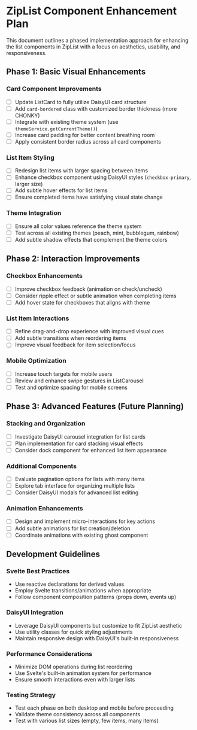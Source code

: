 # ZipList Component Enhancement Plan

This document outlines a phased implementation approach for enhancing the list components in ZipList with a focus on aesthetics, usability, and responsiveness.

## Phase 1: Basic Visual Enhancements

### Card Component Improvements
- [ ] Update ListCard to fully utilize DaisyUI card structure
- [ ] Add `card-bordered` class with customized border thickness (more CHONKY)
- [ ] Integrate with existing theme system (use `themeService.getCurrentTheme()`)
- [ ] Increase card padding for better content breathing room
- [ ] Apply consistent border radius across all card components

### List Item Styling
- [ ] Redesign list items with larger spacing between items
- [ ] Enhance checkbox component using DaisyUI styles (`checkbox-primary`, larger size)
- [ ] Add subtle hover effects for list items
- [ ] Ensure completed items have satisfying visual state change

### Theme Integration
- [ ] Ensure all color values reference the theme system
- [ ] Test across all existing themes (peach, mint, bubblegum, rainbow)
- [ ] Add subtle shadow effects that complement the theme colors

## Phase 2: Interaction Improvements

### Checkbox Enhancements
- [ ] Improve checkbox feedback (animation on check/uncheck)
- [ ] Consider ripple effect or subtle animation when completing items
- [ ] Add hover state for checkboxes that aligns with theme

### List Item Interactions
- [ ] Refine drag-and-drop experience with improved visual cues
- [ ] Add subtle transitions when reordering items 
- [ ] Improve visual feedback for item selection/focus

### Mobile Optimization
- [ ] Increase touch targets for mobile users
- [ ] Review and enhance swipe gestures in ListCarousel
- [ ] Test and optimize spacing for mobile screens

## Phase 3: Advanced Features (Future Planning)

### Stacking and Organization
- [ ] Investigate DaisyUI carousel integration for list cards
- [ ] Plan implementation for card stacking visual effects
- [ ] Consider dock component for enhanced list item appearance

### Additional Components
- [ ] Evaluate pagination options for lists with many items
- [ ] Explore tab interface for organizing multiple lists
- [ ] Consider DaisyUI modals for advanced list editing

### Animation Enhancements
- [ ] Design and implement micro-interactions for key actions
- [ ] Add subtle animations for list creation/deletion
- [ ] Coordinate animations with existing ghost component

## Development Guidelines

### Svelte Best Practices
- Use reactive declarations for derived values
- Employ Svelte transitions/animations when appropriate
- Follow component composition patterns (props down, events up)

### DaisyUI Integration
- Leverage DaisyUI components but customize to fit ZipList aesthetic
- Use utility classes for quick styling adjustments
- Maintain responsive design with DaisyUI's built-in responsiveness

### Performance Considerations
- Minimize DOM operations during list reordering
- Use Svelte's built-in animation system for performance
- Ensure smooth interactions even with larger lists

### Testing Strategy
- Test each phase on both desktop and mobile before proceeding
- Validate theme consistency across all components
- Test with various list sizes (empty, few items, many items)